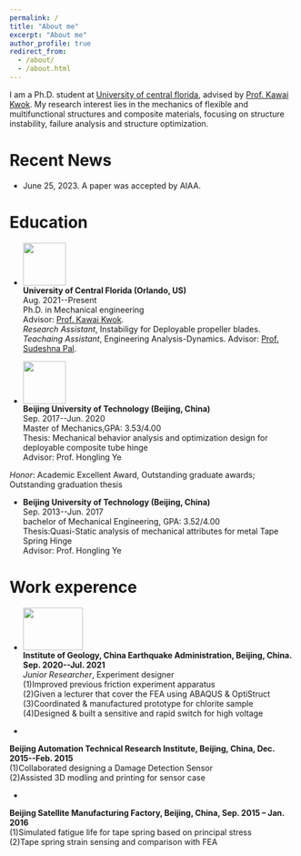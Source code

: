 ```yaml
---
permalink: /
title: "About me"
excerpt: "About me"
author_profile: true
redirect_from: 
  - /about/
  - /about.html
---
```


I am a Ph.D. student at [University of central florida](https://www.ucf.edu/), advised by [Prof. Kawai Kwok](https://mae.ucf.edu/person/kawai-kwok/). 
My research interest lies in the mechanics of flexible and multifunctional structures and composite materials, focusing on structure instability, failure analysis and structure optimization.  

# Recent News
* June 25, 2023. A paper was accepted by AIAA.


# Education
* <img width="75" height="75" src="https://github.com/Xiaoweiooo/bowenli.github.io/blob/master/images/University_of_Central_Florida.png?raw=true"/> <br>
<b>University of Central Florida (Orlando, US)</b> <br>
Aug. 2021--Present<br>
Ph.D. in Mechanical engineering<br>
Advisor: [Prof. Kawai Kwok](https://mae.ucf.edu/person/kawai-kwok/). <br>
<i>Research Assistant</i>, Instabiligy for Deployable propeller blades.<br>
<i>Teachaing Assistant</i>, Engineering Analysis-Dynamics. Advisor: [Prof. Sudeshna Pal](https://mae.ucf.edu/person/sudeshna-pal/).<br>


* <img width="75" height="75" src="https://github.com/Xiaoweiooo/bowenli.github.io/blob/master/images/Beijing_University_of_Technology.png?raw=true"/> <br>
<b>Beijing University of Technology (Beijing, China) </b> <br>
Sep. 2017--Jun. 2020<br>
Master of Mechanics,GPA: 3.53/4.00<br>
Thesis: Mechanical behavior analysis and optimization design for deployable composite tube hinge<br>
Advisor: Prof. Hongling Ye<br>

<i>Honor</i>: Academic Excellent Award, Outstanding graduate awards; Outstanding graduation thesis

* <b>Beijing University of Technology (Beijing, China) </b> <br>
Sep. 2013--Jun. 2017<br>
bachelor of Mechanical Engineering, GPA: 3.52/4.00<br>
Thesis:Quasi-Static analysis of mechanical attributes for metal Tape Spring Hinge<br>
Advisor: Prof. Hongling Ye<br>


# Work experence
* <img width="105" height="75" src="https://raw.githubusercontent.com/Xiaoweiooo/bowenli.github.io/master/images/Earthquake_Administration.jpg"/> <br>
<b>Institute of Geology, China Earthquake Administration, Beijing, China. Sep. 2020--Jul. 2021 </b> <br>
<i>Junior Researcher</i>, Experiment designer <br>
(1)Improved previous friction experiment apparatus<br>
(2)Given a lecturer that cover the FEA using ABAQUS & OptiStruct<br>
(3)Coordinated & manufactured prototype for chlorite sample<br>
(4)Designed & built a sensitive and rapid switch for high voltage<br>

* 
<b>Beijing Automation Technical Research Institute, Beijing, China, Dec. 2015--Feb. 2015</b> <br>
(1)Collaborated designing a Damage Detection Sensor<br>
(2)Assisted 3D modling and printing for sensor case<br>

* 
<b>Beijing Satellite Manufacturing Factory, Beijing, China, Sep. 2015 – Jan. 2016</b> <br>
(1)Simulated fatigue life for tape spring based on principal stress<br>
(2)Tape spring strain sensing and comparison with FEA<br>
